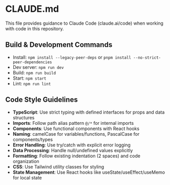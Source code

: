 # CLAUDE.md

This file provides guidance to Claude Code (claude.ai/code) when working with code in this repository.

## Build & Development Commands
- Install: `npm install --legacy-peer-deps` or `pnpm install --no-strict-peer-dependencies`
- Dev server: `npm run dev`
- Build: `npm run build`
- Start: `npm start`
- Lint: `npm run lint`

## Code Style Guidelines
- **TypeScript**: Use strict typing with defined interfaces for props and data structures
- **Imports**: Follow path alias pattern `@/*` for internal imports
- **Components**: Use functional components with React hooks
- **Naming**: camelCase for variables/functions, PascalCase for components/types
- **Error Handling**: Use try/catch with explicit error logging
- **Data Processing**: Handle null/undefined values explicitly
- **Formatting**: Follow existing indentation (2 spaces) and code organization
- **CSS**: Use Tailwind utility classes for styling
- **State Management**: Use React hooks like useState/useEffect/useMemo for local state